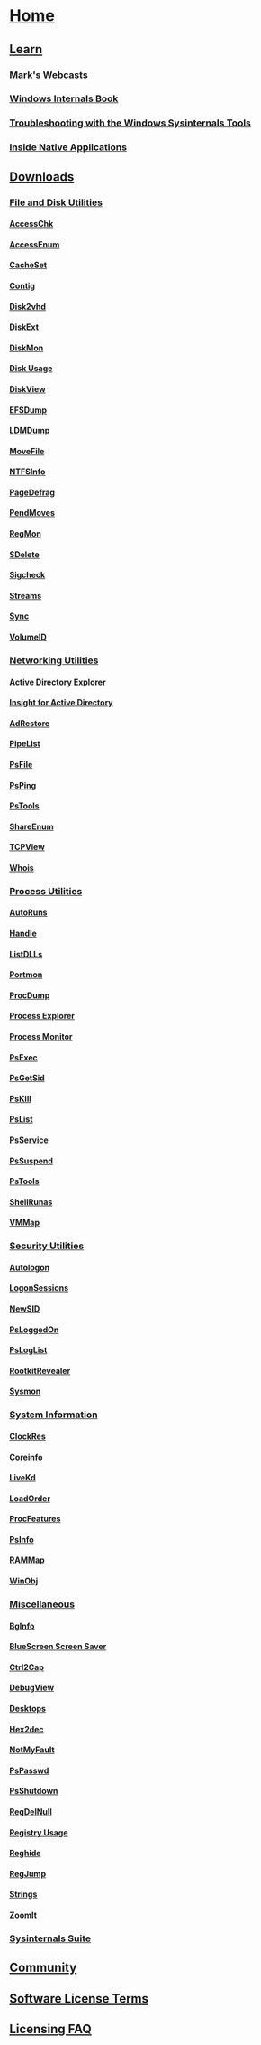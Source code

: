# [Home](index.md)

## [Learn](learn/index.md)
### [Mark's Webcasts](learn/webcasts.md)
### [Windows Internals Book](learn/windows-internals.md)
### [Troubleshooting with the Windows Sysinternals Tools](learn/troubleshooting-book.md)
### [Inside Native Applications](learn/inside-native-applications.md)

## [Downloads](downloads/index.md)
### [File and Disk Utilities](downloads/file-and-disk-utilities/index.md)
#### [AccessChk](downloads/file-and-disk-utilities/accesschk.md)
#### [AccessEnum](downloads/file-and-disk-utilities/accessenum.md)
#### [CacheSet](downloads/file-and-disk-utilities/cacheset.md)
#### [Contig](downloads/file-and-disk-utilities/contig.md)
#### [Disk2vhd](downloads/file-and-disk-utilities/disk2vhd.md)
#### [DiskExt](downloads/file-and-disk-utilities/diskext.md)
#### [DiskMon](downloads/file-and-disk-utilities/diskmon.md)
#### [Disk Usage](downloads/file-and-disk-utilities/du.md)
#### [DiskView](downloads/file-and-disk-utilities/diskview.md)
#### [EFSDump](downloads/file-and-disk-utilities/efsdump.md)
#### [LDMDump](downloads/file-and-disk-utilities/ldmdump.md)
#### [MoveFile](downloads/file-and-disk-utilities/movefile.md)
#### [NTFSInfo](downloads/file-and-disk-utilities/ntfsinfo.md)
#### [PageDefrag](downloads/file-and-disk-utilities/pagedefrag.md)
#### [PendMoves](downloads/file-and-disk-utilities/pendmoves.md)
#### [RegMon](downloads/file-and-disk-utilities/regmon.md)
#### [SDelete](downloads/file-and-disk-utilities/sdelete.md)
#### [Sigcheck](downloads/file-and-disk-utilities/sigcheck.md)
#### [Streams](downloads/file-and-disk-utilities/streams.md)
#### [Sync](downloads/file-and-disk-utilities/sync.md)
#### [VolumeID](downloads/file-and-disk-utilities/volumeid.md)
### [Networking Utilities](downloads/networking-utilities.md)
#### [Active Directory Explorer](downloads/adexplorer.md)
#### [Insight for Active Directory](downloads/adinsight.md)
#### [AdRestore](downloads/adrestore.md)
#### [PipeList](downloads/pipelist.md)
#### [PsFile](downloads/psfile.md)
#### [PsPing](downloads/psping.md)
#### [PsTools](downloads/pstools.md)
#### [ShareEnum](downloads/shareenum.md)
#### [TCPView](downloads/tcpview.md)
#### [Whois](downloads/whois.md)
### [Process Utilities](downloads/process-utilities.md)
#### [AutoRuns](downloads/autoruns.md)
#### [Handle](downloads/handle.md)
#### [ListDLLs](downloads/listdlls.md)
#### [Portmon](downloads/portmon.md)
#### [ProcDump](downloads/procdump.md)
#### [Process Explorer](downloads/process-explorer.md)
#### [Process Monitor](downloads/procmon.md)
#### [PsExec](downloads/psexec.md)
#### [PsGetSid](downloads/psgetsid.md)
#### [PsKill](downloads/pskill.md)
#### [PsList](downloads/pslist.md)
#### [PsService](downloads/psservice.md)
#### [PsSuspend](downloads/pssuspend.md)
#### [PsTools](downloads/pstools.md)
#### [ShellRunas](downloads/shellrunas.md)
#### [VMMap](downloads/vmmap.md)
### [Security Utilities](downloads/security-utilities.md)
#### [Autologon](downloads/autologon.md)
#### [LogonSessions](downloads/logonsessions.md)
#### [NewSID](downloads/newsid.md)
#### [PsLoggedOn](downloads/psloggedon.md)
#### [PsLogList](downloads/psloglist.md)
#### [RootkitRevealer](downloads/rootkit-revealer.md)
#### [Sysmon](downloads/sysmon.md)
### [System Information](downloads/system-information.md)
#### [ClockRes](downloads/clockres.md)
#### [Coreinfo](downloads/coreinfo.md)
#### [LiveKd](downloads/livekd.md)
#### [LoadOrder](downloads/loadorder.md)
#### [ProcFeatures](downloads/procfeatures.md)
#### [PsInfo](downloads/psinfo.md)
#### [RAMMap](downloads/rammap.md)
#### [WinObj](downloads/winobj.md)
### [Miscellaneous](downloads/misc-utilities.md)
#### [BgInfo](downloads/bginfo.md)
#### [BlueScreen Screen Saver](downloads/bluescreen.md)
#### [Ctrl2Cap](downloads/ctrl2cap.md)
#### [DebugView](downloads/debugview.md)
#### [Desktops](downloads/desktops.md)
#### [Hex2dec](downloads/hex2dec.md)
#### [NotMyFault](downloads/notmyfault.md)
#### [PsPasswd](downloads/pspasswd.md)
#### [PsShutdown](downloads/psshutdown.md)
#### [RegDelNull](downloads/regdelnull.md)
#### [Registry Usage](downloads/ru.md)
#### [Reghide](downloads/reghide.md)
#### [RegJump](downloads/regjump.md)
#### [Strings](downloads/strings.md)
#### [ZoomIt](downloads/zoomit.md)
### [Sysinternals Suite](downloads/sysinternals-suite.md)

## [Community](community.md)
## [Software License Terms](license-terms.md)
## [Licensing FAQ](license-faq.md)
